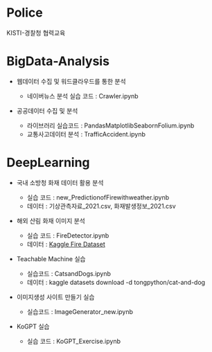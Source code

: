 # Police
KISTI-경찰청 협력교육

# BigData-Analysis
* 웹데이터 수집 및 워드클라우드를 통한 분석
  * 네이버뉴스 분석 실습 코드 : Crawler.ipynb 

* 공공데이터 수집 및 분석
  * 라이브러리 실습코드 : PandasMatplotlibSeabornFolium.ipynb
  * 교통사고데이터 분석 : TrafficAccident.ipynb
  
# DeepLearning
* 국내 소방청 화재 데이터 활용 분석
  * 실습 코드 : new_PredictionofFirewithweather.ipynb
  * 데이터 : 기상관측자료_2021.csv, 화재발생정보_2021.csv
  
* 해외 산림 화재 이미지 분석
  * 실습 코드 : FireDetector.ipynb
  * 데이터 : [Kaggle Fire Dataset](https://www.kaggle.com/datasets/phylake1337/fire-dataset/download?datasetVersionNumber=1)

* Teachable Machine 실습
  * 실습코드 : CatsandDogs.ipynb
  * 데이터 : kaggle datasets download -d tongpython/cat-and-dog

* 이미지생성 사이트 만들기 실습
  * 실습코드 :  ImageGenerator_new.ipynb

* KoGPT 실습
  * 실습 코드 : KoGPT_Exercise.ipynb